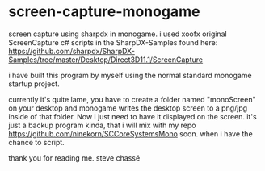 # screen-capture-monogame
screen capture using sharpdx in monogame. i used xoofx original ScreenCapture c# scripts in the SharpDX-Samples found here:
https://github.com/sharpdx/SharpDX-Samples/tree/master/Desktop/Direct3D11.1/ScreenCapture

i have built this program by myself using the normal standard monogame startup project.

currently it's quite lame, you have to create a folder named "monoScreen" on your desktop and monogame writes the desktop screen to a png/jpg inside of that folder. Now i just need to have it displayed on the screen. it's just a backup program kinda, that i will mix with my repo https://github.com/ninekorn/SCCoreSystemsMono soon. when i have the chance to script.

thank you for reading me.
steve chassé
